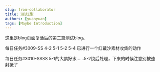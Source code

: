 ```yaml
---
slug: from-collaborator
title: 测试I型
authors: [yuanyuan]
tags: [Maybe Introduction]
---
```


这里是blog页面复活后的第二篇测试blog。

每日任务#3009-SS 4-2 5-1 5-2 5-4 已进行一个红戴沙素材收集的动作

每日任务#3010-SSSS 5-1的大鹏好水......5-2绕后处理，下来的时候注意别被速射撅了